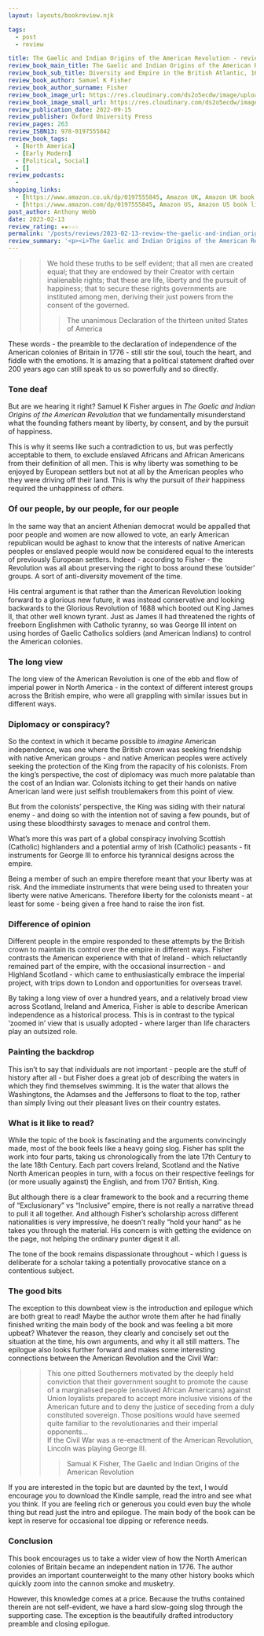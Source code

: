 ```yaml
---
layout: layouts/bookreview.njk

tags:
  - post
  - review

title: The Gaelic and Indian Origins of the American Revolution - review
review_book_main_title: The Gaelic and Indian Origins of the American Revolution
review_book_sub_title: Diversity and Empire in the British Atlantic, 1688-1783
review_book_author: Samuel K Fisher
review_book_author_surname: Fisher
review_book_image_url: https://res.cloudinary.com/ds2o5ecdw/image/upload/acovers/0197555845.02._SCL_.jpg
review_book_image_small_url: https://res.cloudinary.com/ds2o5ecdw/image/upload/acovers/0197555845.02._SCM_.jpg
review_publication_date: 2022-09-15
review_publisher: Oxford University Press
review_pages: 263
review_ISBN13: 978-0197555842
review_book_tags:
  - [North America]
  - [Early Modern]
  - [Political, Social]
  - []
review_podcasts:
  - 
shopping_links:
  - [https://www.amazon.co.uk/dp/0197555845, Amazon UK, Amazon UK book link]
  - [https://www.amazon.com/dp/0197555845, Amazon US, Amazon US book link]
post_author: Anthony Webb
date: 2023-02-13
review_rating: ★★☆☆☆
permalink: '/posts/reviews/2023-02-13-review-the-gaelic-and-indian_origins/'
review_summary: '<p><i>The Gaelic and Indian Origins of the American Revolution</i> provides a broad view of the American Revolution, with a build up of over a hundred years, spanning England, Scotland, Ireland and North America - explaining along the way why liberty never was intended to be for everyone. It is a useful complement to the many other history books on American Independence which quickly zoom into the cannon smoke and musketry.</p><p>However, this knowledge comes at a price: other than the excellent introduction and epilogue it is a hard slow-going slog.</p>'
---
```

>> We hold these truths to be self evident; that all men are created equal; that they are endowed by their Creator with certain inalienable rights; that these are life, liberty and the pursuit of happiness; that to secure these rights governments are instituted among men, deriving their just powers from the consent of the governed.
>>> The unanimous Declaration of the thirteen united States of America

These words - the preamble to the declaration of independence of the American colonies of Britain in 1776 - still stir the soul, touch the heart, and fiddle with the emotions. It is amazing that a political statement drafted over 200 years ago can still speak to us so powerfully and so directly.

### Tone deaf

But are we hearing it right? Samuel K Fisher argues in _The Gaelic and Indian Origins of the American Revolution_ that we fundamentally misunderstand what the founding fathers meant by liberty, by consent, and by the pursuit of happiness.

This is why it seems like such a contradiction to us, but was perfectly acceptable to them, to exclude enslaved Africans and African Americans from their definition of all men. This is why liberty was something to be enjoyed by European settlers but not at all by the American peoples who they were driving off their land. This is why the pursuit of _their_ happiness required the unhappiness of _others_.

### Of our people, by our people, for our people

In the same way that an ancient Athenian democrat would be appalled that poor people and women are now allowed to vote, an early American republican would be aghast to know that the interests of native American peoples or enslaved people would now be considered equal to the interests of previously European settlers. Indeed - according to Fisher - the Revolution was all about preserving the right to boss around these ‘outsider’ groups. A sort of anti-diversity movement of the time.

His central argument is that rather than the American Revolution looking forward to a glorious new future, it was instead conservative and looking backwards to the Glorious Revolution of 1688 which booted out King James II, that other well known tyrant. Just as James II had threatened the rights of freeborn Englishmen with Catholic tyranny, so was George III intent on using hordes of Gaelic Catholics soldiers (and American Indians) to control the American colonies.

### The long view

The long view of the American Revolution is one of the ebb and flow of imperial power in North America - in the context of different interest groups across the British empire, who were all grappling with similar issues but in different ways.

### Diplomacy or conspiracy?

So the context in which it became possible to _imagine_ American independence, was one where the British crown was seeking friendship with native American groups - and native American peoples were actively seeking the protection of the King from the rapacity of his colonists. From the king’s perspective, the cost of diplomacy was much more palatable than the cost of an Indian war. Colonists itching to get their hands on native American land were just selfish troublemakers from this point of view.

But from the colonists’ perspective, the King was siding with their natural enemy - and doing so with the intention not of saving a few pounds, but of using these bloodthirsty savages to menace and control them.

What’s more this was part of a global conspiracy involving Scottish (Catholic) highlanders and a potential army of Irish (Catholic) peasants - fit instruments for George III to enforce his tyrannical designs across the empire.

Being a member of such an empire therefore meant that your liberty was at risk. And the immediate instruments that were being used to threaten your liberty were native Americans. Therefore liberty for the colonists meant - at least for some - being given a free hand to raise the iron fist.

### Difference of opinion

Different people in the empire responded to these attempts by the British crown to maintain its control over the empire in different ways. Fisher contrasts the American experience with that of Ireland - which reluctantly remained part of the empire, with the occasional insurrection - and Highland Scotland - which came to enthusiastically embrace the imperial project, with trips down to London and opportunities for overseas travel.

By taking a long view of over a hundred years, and a relatively broad view across Scotland, Ireland and America, Fisher is able to describe American independence as a historical process. This is in contrast to the typical ‘zoomed in’ view that is usually adopted - where larger than life characters play an outsized role.

### Painting the backdrop

This isn’t to say that individuals are not important - people are the stuff of history after all - but Fisher does a great job of describing the waters in which they find themselves swimming. It is the water that allows the Washingtons, the Adamses and the Jeffersons to float to the top, rather than simply living out their pleasant lives on their country estates.

### What is it like to read?

While the topic of the book is fascinating and the arguments convincingly made, most of the book feels like a heavy going slog. Fisher has split the work into four parts, taking us chronologically from the late 17th Century to the late 18th Century. Each part covers Ireland, Scotland and the Native North American peoples in turn, with a focus on their respective feelings for (or more usually against) the English, and from 1707 British, King.

But although there is a clear framework to the book and a recurring theme of “Exclusionary” vs “Inclusive” empire, there is not really a narrative thread to pull it all together. And although Fisher’s scholarship across different nationalities is very impressive, he doesn’t really “hold your hand” as he takes you through the material. His concern is with getting the evidence on the page, not helping the ordinary punter digest it all.

The tone of the book remains dispassionate throughout - which I guess is deliberate for a scholar taking a potentially provocative stance on a contentious subject.

### The good bits

The exception to this downbeat view is the introduction and epilogue which are both great to read! Maybe the author wrote them after he had finally finished writing the main body of the book and was feeling a bit more upbeat? Whatever the reason, they clearly and concisely set out the situation at the time, his own arguments, and why it all still matters. The epilogue also looks further forward and makes some interesting connections between the American Revolution and the Civil War:

>> This one pitted Southerners motivated by the deeply held conviction that their government sought to promote the cause of a marginalised people (enslaved African Americans) against Union loyalists prepared to accept more inclusive visions of the American future and to deny the justice of seceding from a duly constituted sovereign. Those positions would have seemed quite familiar to the revolutionaries and their imperial opponents...  
If the Civil War was a re-enactment of the American Revolution, Lincoln was playing George III.
>>> Samual K Fisher, The Gaelic and Indian Origins of the American Revolution

If you are interested in the topic but are daunted by the text, I would encourage you to download the Kindle sample, read the intro and see what you think. If you are feeling rich or generous you could even buy the whole thing but read just the intro and epilogue. The main body of the book can be kept in reserve for occasional toe dipping or reference needs.

### Conclusion

This book encourages us to take a wider view of how the North American colonies of Britain became an independent nation in 1776. The author provides an important counterweight to the many other history books which quickly zoom into the cannon smoke and musketry.

However, this knowledge comes at a price. Because the truths contained therein are not self-evident, we have a hard slow-going slog through the supporting case. The exception is the beautifully drafted introductory preamble and closing epilogue.